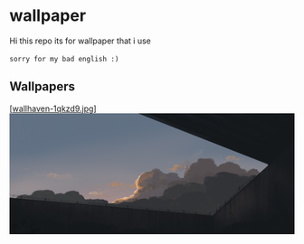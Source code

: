 # wallpaper
Hi this repo its for wallpaper that i use

`sorry for my bad english :)`

## Wallpapers

[[wallhaven-1qkzd9.jpg](wallhaven-1qkzd9.jpg)]
<img src="wallhaven-1qkzd9.jpg" alt="img" align="center">

